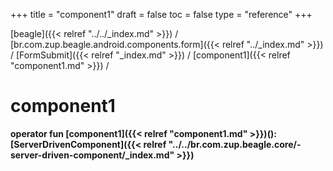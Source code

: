+++
title = "component1"
draft = false
toc = false
type = "reference"
+++

[beagle]({{< relref "../../_index.md" >}}) / [br.com.zup.beagle.android.components.form]({{< relref "../_index.md" >}}) / [FormSubmit]({{< relref "_index.md" >}}) / [component1]({{< relref "component1.md" >}}) / 



# component1  
  
<b><b>operator fun [component1]({{< relref "component1.md" >}})(): [ServerDrivenComponent]({{< relref "../../br.com.zup.beagle.core/-server-driven-component/_index.md" >}})</b></b>  



